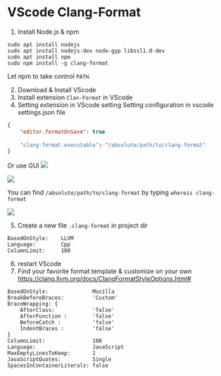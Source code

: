# VScode Clang-Format

1. Install Node.js & npm
```shell
sudo apt install nodejs
sudo apt install nodejs-dev node-gyp libssl1.0-dev
sudo apt install npm
sudo npm install -g clang-format
```
Let npm to take control `PATH`.

2. Download & Install VScode
3. Install extension `Clan-Format` in VScode
4. Setting extension in VScode setting
Setting configuration in vscode settings.json file 
```JSON
{
    "editor.formatOnSave": true
    
    "clang-format.executable": "/absolute/path/to/clang-format"
}
```
Or use GUI
![](https://i.imgur.com/FbnxPvo.png)

![](https://i.imgur.com/Xl04JJW.png)

You can find `/absolute/path/to/clang-format` by typing `whereis clang-format`

![](https://i.imgur.com/CIQ3ppv.png)

5. Create a new file `.clang-format` in project dir
```
BasedOnStyle:    LLVM
Language:        Cpp
ColumnLimit:     100
```
6. restart VScode
7. Find your favorite format template & customize on your own
https://clang.llvm.org/docs/ClangFormatStyleOptions.html#
```
BasedOnStyle:              Mozilla
BreakBeforeBraces:         'Custom'
BraceWrapping: {
    AfterClass:            'false'
    AfterFunction :        'false'
    BeforeCatch :          'false'
    IndentBraces :         'false'
}
ColumnLimit:               100
Language:                  JavaScript
MaxEmptyLinesToKeep:       1
JavaScriptQuotes:          Single
SpacesInContainerLiterals: false
```